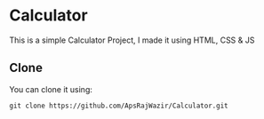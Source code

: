 
# Calculator

This is a simple Calculator Project, I made it using
HTML, CSS & JS

## Clone

You can clone it using:
```shell
git clone https://github.com/ApsRajWazir/Calculator.git
```

